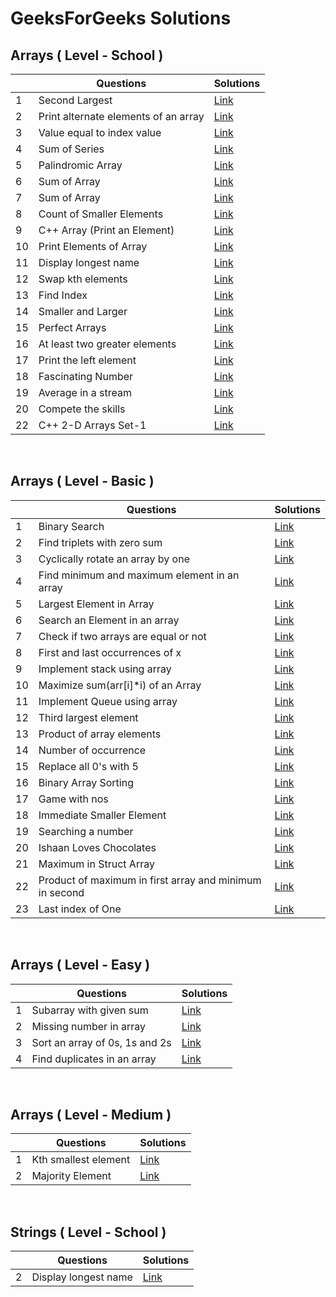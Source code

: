 # GeeksForGeeks Solutions

## Arrays ( Level - School ) 

| | Questions | Solutions |
|-|-----------|-----------|
|1|Second Largest|[Link](https://github.com/tanmayvaij/geeksforgeeks-questions/blob/main/arrays/school/question_01.cpp)|
|2|Print alternate elements of an array|[Link](https://github.com/tanmayvaij/geeksforgeeks-questions/blob/main/arrays/school/question_02.cpp)|
|3|Value equal to index value|[Link](https://github.com/tanmayvaij/geeksforgeeks-questions/blob/main/arrays/school/question_03.cpp)|
|4|Sum of Series|[Link](https://github.com/tanmayvaij/geeksforgeeks-questions/blob/main/arrays/school/question_04.cpp)|
|5|Palindromic Array|[Link](https://github.com/tanmayvaij/geeksforgeeks-questions/blob/main/arrays/school/question_05.cpp)|
|6|Sum of Array|[Link](https://github.com/tanmayvaij/geeksforgeeks-questions/blob/main/arrays/school/question_06_07.cpp)|
|7|Sum of Array|[Link](https://github.com/tanmayvaij/geeksforgeeks-questions/blob/main/arrays/school/question_06_07.cpp)|
|8|Count of Smaller Elements|[Link](https://github.com/tanmayvaij/geeksforgeeks-questions/blob/main/arrays/school/question_08.cpp)|
|9|C++ Array (Print an Element)|[Link](https://github.com/tanmayvaij/geeksforgeeks-questions/blob/main/arrays/school/question_09.cpp)|
|10|Print Elements of Array|[Link](https://github.com/tanmayvaij/geeksforgeeks-questions/blob/main/arrays/school/question_10.cpp)|
|11|Display longest name|[Link](https://github.com/tanmayvaij/geeksforgeeks-questions/blob/main/arrays/school/question_11.cpp)|
|12|Swap kth elements|[Link](https://github.com/tanmayvaij/geeksforgeeks-questions/blob/main/arrays/school/question_12.cpp)|
|13|Find Index|[Link](https://github.com/tanmayvaij/geeksforgeeks-questions/blob/main/arrays/school/question_13.cpp)|
|14|Smaller and Larger|[Link](https://github.com/tanmayvaij/geeksforgeeks-questions/blob/main/arrays/school/question_14.cpp)|
|15|Perfect Arrays|[Link](https://github.com/tanmayvaij/geeksforgeeks-questions/blob/main/arrays/school/question_15.cpp)|
|16|At least two greater elements|[Link](https://github.com/tanmayvaij/geeksforgeeks-questions/blob/main/arrays/school/question_16.cpp)|
|17|Print the left element|[Link](https://github.com/tanmayvaij/geeksforgeeks-questions/blob/main/arrays/school/question_17.cpp)|
|18|Fascinating Number|[Link](https://github.com/tanmayvaij/geeksforgeeks-questions/blob/main/arrays/school/question_18.cpp)|
|19|Average in a stream|[Link](https://github.com/tanmayvaij/geeksforgeeks-questions/blob/main/arrays/school/question_19.cpp)|
|20|Compete the skills|[Link](https://github.com/tanmayvaij/geeksforgeeks-questions/blob/main/arrays/school/question_20.cpp)|
|22|C++ 2-D Arrays Set-1|[Link](https://github.com/tanmayvaij/geeksforgeeks-questions/blob/main/arrays/school/question_22.cpp)|

<br/>

## Arrays ( Level - Basic )

| | Questions | Solutions |
|-|-----------|-----------|
|1|Binary Search|[Link](https://github.com/tanmayvaij/geeksforgeeks-questions/blob/main/arrays/basic/question_01.cpp)|
|2|Find triplets with zero sum|[Link](https://github.com/tanmayvaij/geeksforgeeks-questions/blob/main/arrays/basic/question_02.cpp)|
|3|Cyclically rotate an array by one|[Link](https://github.com/tanmayvaij/geeksforgeeks-questions/blob/main/arrays/basic/question_03.cpp)|
|4|Find minimum and maximum element in an array|[Link](https://github.com/tanmayvaij/geeksforgeeks-questions/blob/main/arrays/basic/question_04.cpp)|
|5|Largest Element in Array|[Link](https://github.com/tanmayvaij/geeksforgeeks-questions/blob/main/arrays/basic/question_05.cpp)|
|6|Search an Element in an array|[Link](https://github.com/tanmayvaij/geeksforgeeks-questions/blob/main/arrays/basic/question_06.cpp)|
|7|Check if two arrays are equal or not|[Link](https://github.com/tanmayvaij/geeksforgeeks-questions/blob/main/arrays/basic/question_07.cpp)|
|8|First and last occurrences of x|[Link](https://github.com/tanmayvaij/geeksforgeeks-questions/blob/main/arrays/basic/question_08.cpp)|
|9|Implement stack using array|[Link](https://github.com/tanmayvaij/geeksforgeeks-questions/blob/main/arrays/basic/question_09.cpp)|
|10|Maximize sum(arr[i]*i) of an Array|[Link](https://github.com/tanmayvaij/geeksforgeeks-questions/blob/main/arrays/basic/question_10.cpp)|
|11|Implement Queue using array|[Link](https://github.com/tanmayvaij/geeksforgeeks-questions/blob/main/arrays/basic/question_11.cpp)|
|12|Third largest element|[Link](https://github.com/tanmayvaij/geeksforgeeks-questions/blob/main/arrays/basic/question_12.cpp)|
|13|Product of array elements|[Link](https://github.com/tanmayvaij/geeksforgeeks-questions/blob/main/arrays/basic/question_13.cpp)|
|14|Number of occurrence|[Link](https://github.com/tanmayvaij/geeksforgeeks-questions/blob/main/arrays/basic/question_14.cpp)|
|15|Replace all 0's with 5|[Link](https://github.com/tanmayvaij/geeksforgeeks-questions/blob/main/arrays/basic/question_15.cpp)|
|16|Binary Array Sorting|[Link](https://github.com/tanmayvaij/geeksforgeeks-questions/blob/main/arrays/basic/question_16.cpp)|
|17|Game with nos|[Link](https://github.com/tanmayvaij/geeksforgeeks-questions/blob/main/arrays/basic/question_17.cpp)|
|18|Immediate Smaller Element|[Link](https://github.com/tanmayvaij/geeksforgeeks-questions/blob/main/arrays/basic/question_18.cpp)|
|19|Searching a number|[Link](https://github.com/tanmayvaij/geeksforgeeks-questions/blob/main/arrays/basic/question_19.cpp)|
|20|Ishaan Loves Chocolates|[Link](https://github.com/tanmayvaij/geeksforgeeks-questions/blob/main/arrays/basic/question_20.cpp)|
|21|Maximum in Struct Array|[Link](https://github.com/tanmayvaij/geeksforgeeks-questions/blob/main/arrays/basic/question_21.cpp)|
|22|Product of maximum in first array and minimum in second|[Link](https://github.com/tanmayvaij/geeksforgeeks-questions/blob/main/arrays/basic/question_22.cpp)|
|23|Last index of One|[Link](https://github.com/tanmayvaij/geeksforgeeks-questions/blob/main/arrays/basic/question_23.cpp)|

<br/>

## Arrays ( Level - Easy )

| | Questions | Solutions |
|-|-----------|-----------|
|1|Subarray with given sum|[Link](https://github.com/tanmayvaij/geeksforgeeks-questions/blob/main/arrays/easy/question_01.cpp)|
|2|Missing number in array|[Link](https://github.com/tanmayvaij/geeksforgeeks-questions/blob/main/arrays/easy/question_02.cpp)|
|3|Sort an array of 0s, 1s and 2s|[Link](https://github.com/tanmayvaij/geeksforgeeks-questions/blob/main/arrays/easy/question_03.cpp)|
|4|Find duplicates in an array|[Link](https://github.com/tanmayvaij/geeksforgeeks-questions/blob/main/arrays/easy/question_04.cpp)|

<br/>

## Arrays ( Level - Medium )

| | Questions | Solutions |
|-|-----------|-----------|
|1|Kth smallest element|[Link](https://github.com/tanmayvaij/geeksforgeeks-questions/blob/main/arrays/medium/question_01.cpp)|
|2|Majority Element|[Link](https://github.com/tanmayvaij/geeksforgeeks-questions/blob/main/arrays/medium/question_02.cpp)|

<br/>

## Strings ( Level - School )

| | Questions | Solutions |
|-|-----------|-----------|
|2|Display longest name|[Link](https://github.com/tanmayvaij/geeksforgeeks-questions/blob/main/strings/school/question_02.cpp)|